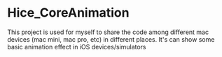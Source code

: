 Hice_CoreAnimation
==================

This project is used for myself to share the code among different mac devices (mac mini, mac pro, etc) in different places.
It's can show some basic animation effect in iOS devices/simulators
